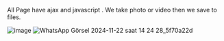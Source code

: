 All Page have ajax and javascript . We take photo or video then we save to files.


![image](https://github.com/user-attachments/assets/f2da18e2-8443-47eb-92bc-99f2c0a8afa1)
![WhatsApp Görsel 2024-11-22 saat 14 24 28_5f70a22d](https://github.com/user-attachments/assets/3e504847-fe63-4e2e-b6ef-f9e899c14841)
